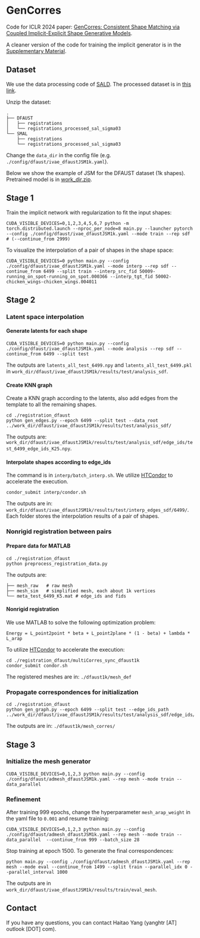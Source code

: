 # GenCorres
Code for ICLR 2024 paper: [GenCorres: Consistent Shape Matching via Coupled Implicit-Explicit Shape Generative Models](https://openreview.net/pdf?id=dGH4kHFKFj).

A cleaner version of the code for training the implicit generator is in the [Supplementary Material](https://openreview.net/attachment?id=dGH4kHFKFj&name=supplementary_material).

## Dataset

We use the data processing code of [SALD](https://github.com/matanatz/SALD/tree/main). The processed dataset is in [this link](https://drive.google.com/drive/folders/1JvPRxcuqeUV9evtUNKMKgQWnhs0uzlg-?usp=drive_link).

Unzip the dataset:
```
.
├── DFAUST
│   ├── registrations
│   └── registrations_processed_sal_sigma03
└── SMAL
    ├── registrations
    └── registrations_processed_sal_sigma03
```
Change the `data_dir` in the config file (e.g. `./config/dfaust/ivae_dfaustJSM1k.yaml`).

Below we show the example of JSM for the DFAUST dataset (1k shapes). Pretrained model is in [work_dir.zip](https://drive.google.com/drive/folders/1JvPRxcuqeUV9evtUNKMKgQWnhs0uzlg-?usp=drive_link).

## Stage 1
Train the implicit network with regularization to fit the input shapes:
```
CUDA_VISIBLE_DEVICES=0,1,2,3,4,5,6,7 python -m torch.distributed.launch --nproc_per_node=8 main.py --launcher pytorch --config ./config/dfaust/ivae_dfaustJSM1k.yaml --mode train --rep sdf # (--continue_from 2999)
```

To visualize the interpolation of a pair of shapes in the shape space:
```
CUDA_VISIBLE_DEVICES=0 python main.py --config ./config/dfaust/ivae_dfaustJSM1k.yaml --mode interp --rep sdf --continue_from 6499 --split train --interp_src_fid 50009-running_on_spot-running_on_spot.000366 --interp_tgt_fid 50002-chicken_wings-chicken_wings.004011
```

## Stage 2

### Latent space interpolation

#### Generate latents for each shape
```
CUDA_VISIBLE_DEVICES=0 python main.py --config ./config/dfaust/ivae_dfaustJSM1k.yaml --mode analysis --rep sdf --continue_from 6499 --split test
```
The outputs are `latents_all_test_6499.npy` and `latents_all_test_6499.pkl` in `work_dir/dfaust/ivae_dfaustJSM1k/results/test/analysis_sdf`.

#### Create KNN graph
Create a KNN graph according to the latents, also add edges from the template to all the remaining shapes.	
```
cd ./registration_dfaust
python gen_edges.py --epoch 6499 --split test --data_root ../work_dir/dfaust/ivae_dfaustJSM1k/results/test/analysis_sdf/
```
The outputs are: `work_dir/dfaust/ivae_dfaustJSM1k/results/test/analysis_sdf/edge_ids/test_6499_edge_ids_K25.npy`.

#### Interpolate shapes according to edge_ids
The command is in `interp/batch_interp.sh`. We utilize [HTCondor](https://htcondor.org/) to accelerate the execution.
```
condor_submit interp/condor.sh
```
The outputs are in: `work_dir/dfaust/ivae_dfaustJSM1k/results/test/interp_edges_sdf/6499/`. Each folder stores the interpolation results of a pair of shapes.


### Nonrigid registration between pairs

#### Prepare data for MATLAB
```
cd ./registration_dfaust
python preprocess_registration_data.py
```
The outputs are:
```
├── mesh_raw   # raw mesh
├── mesh_sim   # simplified mesh, each about 1k vertices
└── meta_test_6499_K5.mat # edge_ids and fids
```

#### Nonrigid registration
We use MATLAB to solve the following optimization problem:
```
Energy = L_point2point * beta + L_point2plane * (1 - beta) + lambda * L_arap
```

To utilize [HTCondor](https://htcondor.org/ ) to accelerate the execution:
```
cd ./registration_dfaust/multiCorres_sync_dfaust1k
condor_submit condor.sh
```
The registered meshes are in: `./dfaust1k/mesh_def`

### Propagate correspondences for initialization
```
cd ./registration_dfaust
python gen_graph.py --epoch 6499 --split test --edge_ids_path ../work_dir/dfaust/ivae_dfaustJSM1k/results/test/analysis_sdf/edge_ids/test_6499_edge_ids_K25.npy
```
The outputs are in: `./dfaust1k/mesh_corres/`

## Stage 3

### Initialize the mesh generator
```
CUDA_VISIBLE_DEVICES=0,1,2,3 python main.py --config ./config/dfaust/admesh_dfaustJSM1k.yaml --rep mesh --mode train --data_parallel
```

### Refinement
After training 999 epochs, change the hyperparameter `mesh_arap_weight` in the yaml file to `0.001` and resume training:
```
CUDA_VISIBLE_DEVICES=0,1,2,3 python main.py --config ./config/dfaust/admesh_dfaustJSM1k.yaml --rep mesh --mode train --data_parallel  --continue_from 999 --batch_size 28
```

Stop training at epoch 1500. To generate the final correspondences:
```
python main.py --config ./config/dfaust/admesh_dfaustJSM1k.yaml --rep mesh --mode eval --continue_from 1499 --split train --parallel_idx 0 --parallel_interval 1000
```
The outputs are in `work_dir/dfaust/ivae_dfaustJSM1k/results/train/eval_mesh`.


## Contact
If you have any questions, you can contact Haitao Yang (yanghtr [AT] outlook [DOT] com).

